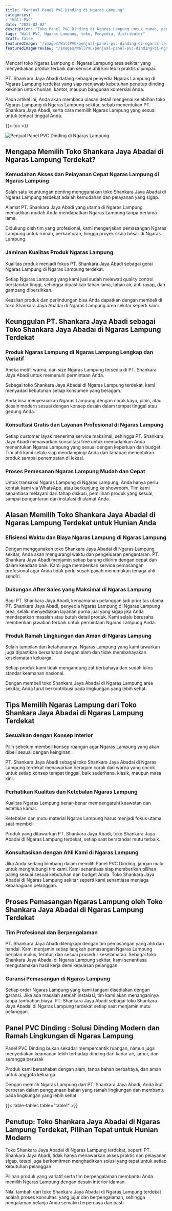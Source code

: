 ```yaml
---
title: "Penjual Panel PVC Dinding di Ngaras Lampung"
categories:
- "Wall-PVC"
date: "2025-02-02"
description: "Toko Panel PVC Dinding di Ngaras Lampung untuk rumah, perkantoran, dan gerai. Produk berkualitas, beragam motif, pilihan warna menarik, beserta servis penempatan dikerjakan oleh tim berpengalaman dan garansi resmi!|Layanan penyediaan Panel PVC Dinding di Ngaras Lampung bagi keperluan tempat tinggal, perkantoran, maupun toko, dengan produk terbaik dan penempatan oleh teknisi berpengalaman dan garansi resmi.|Alternatif Panel PVC Dinding di Ngaras Lampung yang andal bagi hunian, office, serta ritel, bersama material berkualitas dan instalasi dikerjakan oleh tenaga ahli ahli serta kepastian resmi.|Penyediaan Panel PVC Dinding di Ngaras Lampung untuk hunian, kantor, serta gerai, dengan panel unggulan dan pemasangan oleh tenaga ahli berpengalaman, dilengkapi dengan jaminan resmi.}"
tags: "Wall PVC, Ngaras Lampung, toko, Penyedia, distributor"
draft: false
featuredImage: "/images/WallPVC/penjual-panel-pvc-dinding-di-ngaras-lampung.png"
featuredImagePreview: "/images/WallPVC/penjual-panel-pvc-dinding-di-ngaras-lampung.png"
---
```


Mencari toko Ngaras Lampung di Ngaras Lampung area sekitar yang menyediakan produk terbaik dan service ahli kini lebih praktis dijumpai.

PT. Shankara Jaya Abadi datang sebagai penyedia Ngaras Lampung di Ngaras Lampung terdekat yang siap menjawab kebutuhan penutup dinding kekinian untuk hunian, kantor, maupun bangunan komersial Anda.

Pada artikel ini, Anda akan membaca ulasan detail mengenai kelebihan toko Ngaras Lampung di Ngaras Lampung sekitar, sebab menentukan PT. Shankara Jaya Abadi, serta cara memilih Ngaras Lampung yang sesuai untuk tempat tinggal Anda.

{{< toc >}}

![Penjual Panel PVC Dinding di Ngaras Lampung](/images/Wall-PVC/Penjual-Panel-PVC-Dinding-di-Ngaras-Lampung.png)

## Mengapa Memilih Toko Shankara Jaya Abadai di Ngaras Lampung Terdekat?

### Kemudahan Akses dan Pelayanan Cepat Ngaras Lampung di Ngaras Lampung

Salah satu keuntungan penting menggunakan toko Shankara Jaya Abadai di Ngaras Lampung terdekat adalah kemudahan dan pelayanan yang sigap.

Alamat PT. Shankara Jaya Abadi yang utama di Ngaras Lampung menjadikan mudah Anda mendapatkan Ngaras Lampung tanpa berlama-lama.

Didukung oleh tim yang profesional, kami mengerjakan pemasangan Ngaras Lampung untuk rumah, perkantoran, hingga proyek skala besar di Ngaras Lampung.

### Jaminan Kualitas Produk Ngaras Lampung

Kualitas produk menjadi fokus PT. Shankara Jaya Abadi sebagai gerai Ngaras Lampung di Ngaras Lampung terdekat.

Setiap Ngaras Lampung yang kami jual sudah melewati quality control berstandar tinggi, sehingga dipastikan tahan lama, tahan air, anti rayap, dan gampang dibersihkan.

Keaslian produk dan perlindungan bisa Anda dapatkan dengan membeli di toko Shankara Jaya Abadai di Ngaras Lampung area sekitar seperti kami.

## Keunggulan PT. Shankara Jaya Abadi sebagai Toko Shankara Jaya Abadai di Ngaras Lampung Terdekat

### Produk Ngaras Lampung di Ngaras Lampung Lengkap dan Variatif

Aneka motif, warna, dan size Ngaras Lampung tersedia di PT. Shankara Jaya Abadi untuk memenuhi permintaan Anda.

Sebagai toko Shankara Jaya Abadai di Ngaras Lampung terdekat, kami menyadari kebutuhan setiap konsumen yang beragam.

Anda bisa menyesuaikan Ngaras Lampung dengan corak kayu, plain, atau desain modern sesuai dengan konsep desain dalam tempat tinggal atau gedung Anda.

### Konsultasi Gratis dan Layanan Profesional di Ngaras Lampung

Setiap customer layak menerima service maksimal, sehingga PT. Shankara Jaya Abadi menawarkan konsultasi free untuk memudahkan Anda menentukan Ngaras Lampung yang sesuai dengan keperluan dan budget. Tim ahli kami selalu siap mendampingi Anda dari tahapan menentukan produk sampai penempatan di lokasi.

### Proses Pemesanan Ngaras Lampung Mudah dan Cepat

Untuk transaksi Ngaras Lampung di Ngaras Lampung, Anda hanya perlu kontak kami via WhatsApp, atau berkunjung ke showroom. Tim kami senantiasa melayani dari tahap diskusi, pemilihan produk yang sesuai, sampai pengantaran dan instalasi di alamat Anda.

## Alasan Memilih Toko Shankara Jaya Abadai di Ngaras Lampung Terdekat untuk Hunian Anda

### Efisiensi Waktu dan Biaya Ngaras Lampung di Ngaras Lampung

Dengan menggunakan toko Shankara Jaya Abadai di Ngaras Lampung sekitar, Anda akan mengurangi waktu dan pengeluaran pengantaran. PT. Shankara Jaya Abadi menjamin setiap barang dikirim dengan cepat dan dalam keadaan baik. Kami juga memberikan service pemasangan profesional agar Anda tidak perlu susah payah menemukan tenaga ahli sendiri.

### Dukungan After Sales yang Maksimal di Ngaras Lampung

Bagi PT. Shankara Jaya Abadi, kenyamanan pelanggan jadi prioritas utama. PT. Shankara Jaya Abadi, penyedia Ngaras Lampung di Ngaras Lampung area, selalu menyediakan layanan purna jual yang sigap jika Anda mendapatkan masalah atau butuh detail produk. Kami selalu berusaha memberikan jawaban terbaik untuk permintaan Ngaras Lampung Anda.

### Produk Ramah Lingkungan dan Aman di Ngaras Lampung

Selain tampilan dan ketahanannya, Ngaras Lampung yang kami tawarkan juga dipastikan bersahabat dengan alam dan tidak membahayakan keselamatan keluarga.

Setiap produk kami tidak mengandung zat berbahaya dan sudah lolos standar keamanan nasional.

Dengan membeli toko Shankara Jaya Abadai di Ngaras Lampung area sekitar, Anda turut berkontribusi pada lingkungan yang lebih sehat.

## Tips Memilih Ngaras Lampung dari Toko Shankara Jaya Abadai di Ngaras Lampung Terdekat

### Sesuaikan dengan Konsep Interior 

Pilih sebelum membeli konsep ruangan agar Ngaras Lampung yang akan dibeli sesuai dengan keinginan.

PT. Shankara Jaya Abadi sebagai toko Shankara Jaya Abadai di Ngaras Lampung terdekat menawarkan beragam corak dan warna yang cocok untuk setiap konsep tempat tinggal, baik sederhana, klasik, maupun masa kini.

### Perhatikan Kualitas dan Ketebalan Ngaras Lampung

Kualitas Ngaras Lampung benar-benar mempengaruhi keawetan dan estetika kamar.

Ketebalan dan mutu material Ngaras Lampung harus menjadi fokus utama saat membeli.

Produk yang ditawarkan PT. Shankara Jaya Abadi, toko Shankara Jaya Abadai di Ngaras Lampung terdekat, setiap saat berstandar mutu terbaik.

### Konsultasikan dengan Ahli Kami di Ngaras Lampung

Jika Anda sedang bimbang dalam memilih Panel PVC Dinding, jangan malu untuk menghubungi tim kami. Kami senantiasa siap memberikan pilihan paling sesuai sesuai kebutuhan dan budget Anda. Toko Shankara Jaya Abadai di Ngaras Lampung sekitar seperti kami senantiasa menjaga kebahagiaan pelanggan.

## Proses Pemasangan Ngaras Lampung oleh Toko Shankara Jaya Abadai di Ngaras Lampung Terdekat

### Tim Profesional dan Berpengalaman

PT. Shankara Jaya Abadi dilengkapi dengan tim pemasangan yang ahli dan handal. Kami menjamin setiap langkah pemasangan Ngaras Lampung berjalan mulus, teratur, dan sesuai prosedur keselamatan. Sebagai toko Shankara Jaya Abadai di Ngaras Lampung sekitar, kami senantiasa mengutamakan hasil kerja demi kepuasan pelanggan.

### Garansi Pemasangan di Ngaras Lampung

Setiap order Ngaras Lampung yang kami tangani disediakan dengan garansi. Jika ada masalah setelah instalasi, tim kami akan menanganinya tanpa tambahan biaya. PT. Shankara Jaya Abadi sebagai toko Shankara Jaya Abadai di Ngaras Lampung terdekat setiap saat menjamin mutu pelanggan.

##  Panel PVC Dinding : Solusi Dinding Modern dan Ramah Lingkungan di Ngaras Lampung

 Panel PVC Dinding  bukan sekadar mempercantik ruangan, namun juga menyediakan keamanan lebih terhadap dinding dari kadar air, jamur, dan serangga perusak

Produk kami bersahabat dengan alam, tanpa bahan berbahaya, dan aman untuk anggota keluarga

Dengan memilih Ngaras Lampung dari PT. Shankara Jaya Abadi, Anda ikut berperan dalam penggunaan bahan yang ramah lingkungan dan membantu pada lingkungan yang lebih sehat

{{< table-tables table="table1" >}}

## Penutup: Toko Shankara Jaya Abadai di Ngaras Lampung Terdekat, Pilihan Tepat untuk Hunian Modern

Toko Shankara Jaya Abadai di Ngaras Lampung terdekat, seperti PT. Shankara Jaya Abadi, tidak hanya menawarkan akses praktis dan pelayanan sigap, tetapi juga berkomitmen menghadirkan solusi yang tepat untuk setiap kebutuhan pelanggan.

Pilihan produk yang variatif serta tim berpengalaman membantu Anda memilih Ngaras Lampung dengan desain interior idaman.

Nilai tambah dari toko Shankara Jaya Abadai di Ngaras Lampung terdekat adalah proses konsultasi yang jujur dan berpengalaman, sehingga pengalaman belanja Anda semakin terpercaya dan pasti.
